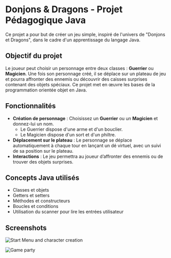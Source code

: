 # Donjons & Dragons - Projet Pédagogique Java

Ce projet a pour but de créer un jeu simple, inspiré de l'univers de "Donjons et Dragons", dans le cadre d'un apprentissage du langage Java.



## Objectif du projet

Le joueur peut choisir un personnage entre deux classes : **Guerrier** ou **Magicien**. Une fois son personnage créé, il se déplace sur un plateau de jeu et pourra affronter des ennemis ou découvrir des caisses surprises contenant des objets spéciaux. Ce projet met en œuvre les bases de la programmation orientée objet en Java.

## Fonctionnalités

- **Création de personnage** : Choisissez un **Guerrier** ou un **Magicien** et donnez-lui un nom.
  - Le Guerrier dispose d'une arme et d'un bouclier.
  - Le Magicien dispose d'un sort et d'un philtre.
- **Déplacement sur le plateau** : Le personnage se déplace automatiquement à chaque tour en lançant un dé virtuel, avec un suivi de sa position sur le plateau.
- **Interactions** : Le jeu permettra au joueur d’affronter des ennemis ou de trouver des objets surprises.

## Concepts Java utilisés

- Classes et objets
- Getters et setters
- Méthodes et constructeurs
- Boucles et conditions
- Utilisation du scanner pour lire les entrées utilisateur

## Screenshots

![Start Menu and character creation](https://github.com/user-attachments/assets/7d6d7917-05c7-4e55-862c-e945f4c61634)

![Game party](https://github.com/user-attachments/assets/0eceacd0-641d-441d-acfb-62205345c903)
